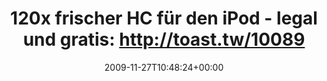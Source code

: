 ---
retweeted: false
source: <a href="http://twitter.com" rel="nofollow">Twitter Web Client</a>
entities:
  hashtags: []
  symbols: []
  user_mentions:
  - name: MoshPit-Prayer.de
    screen_name: MoshPitPrayer
    indices:
    - '78'
    - '92'
    id_str: '72556336'
    id: '72556336'
  urls: []
display_text_range:
- '0'
- '93'
favorite_count: '0'
id_str: '6108928114'
truncated: false
retweet_count: '0'
id: '6108928114'
created_at: Fri Nov 27 10:48:24 +0000 2009
favorited: false
full_text: '120x frischer HC für den iPod - legal und gratis: http://toast.tw/10089l
  (via [@moshpitprayer](https://twitter.com/moshpitprayer))'
lang: de
tags:
- pesos/twitter
date: '2009-11-27T10:48:24+00:00'
src: https://twitter.com/bascht/status/6108928114
original_url: https://twitter.com/bascht/status/6108928114
type: twitter_tweet
text: '120x frischer HC für den iPod - legal und gratis: http://toast.tw/10089l (via
  [@moshpitprayer](https://twitter.com/moshpitprayer))'
title: '120x frischer HC für den iPod - legal und gratis: http://toast.tw/10089'

---
